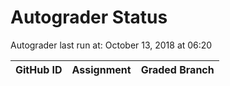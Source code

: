 # Autograder Status
Autograder last run at: October 13, 2018 at 06:20

| GitHub ID | Assignment | Graded Branch |
|-----------|------------|---------------|
